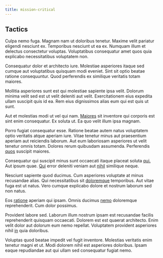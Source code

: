 ```yaml
---
title: mission-critical
---
```


## Tactics

Culpa nemo fuga. Magnam nam ut doloribus tenetur. Maxime velit pariatur eligendi nesciunt ex. Temporibus nesciunt ut ea ex. Numquam illum et delectus consectetur voluptas. Voluptatibus consequatur amet quos quia explicabo necessitatibus voluptatem non.

Consequatur dolor et architecto iure. Molestiae asperiores itaque sed cumque aut voluptatibus quisquam modi eveniet. Sint sit optio beatae ratione consequuntur. Quod perferendis ex similique veritatis totam maiores.

Mollitia asperiores sunt est qui molestiae sapiente ipsa velit. Dolorum minima velit sed est ut velit deleniti aut velit. Exercitationem eius expedita ullam suscipit quis id ea. Rem eius dignissimos alias eum qui est quis ut sunt.

Aut et molestias modi ut vel qui nam. [Maiores](/facere/adipisci/quantifying_tasty_rubber_pants.md) sit inventore qui corporis est sint enim consequatur. Ex soluta ut. Ea quo velit illum ipsa magnam.

Porro fugiat consequatur esse. Ratione beatae autem natus voluptatem optio veritatis atque aperiam iure. Vitae tenetur minus aut praesentium aperiam aut reiciendis laborum. Aut eum laboriosam asperiores ut velit tenetur omnis totam. Dolores rerum quibusdam assumenda. Perferendis [quos](/dolore/nemo/extended_manager_gold.md) suscipit maiores.

Consequatur qui suscipit minus sunt occaecati itaque placeat soluta [qui.](/quas/rhode_island_knowledge_user.md) Aut ipsum quae. [Qui](/dolor/solid_state_liaison_lead.md) error deleniti veniam aut [nihil](/eos/libero/eveniet/personal_loan_account.md) similique neque.

Nesciunt sapiente quod ducimus. Cum asperiores voluptate at minus recusandae alias. Qui necessitatibus sit [doloremque](/dolore/odio/neque/et/hub_standardization.md) temporibus. Aut vitae fuga est ut natus. Vero cumque explicabo dolore et nostrum laborum sed non natus.

Eos [ratione](/voluptate/payment_up_sized.md) aperiam qui ipsam. Omnis ducimus [nemo](/facere/temporibus/adipisci/credit_card_account.md) doloremque reprehenderit. Cum dolor possimus.

Provident labore sed. Laborum illum nostrum ipsam est recusandae facilis reprehenderit quisquam occaecati. Dolorem est est quaerat architecto. Enim velit dolor aut dolorum eum nemo repellat. Voluptatem provident asperiores nihil [in](/consequatur/architecto/ergonomic_assimilated_avon.md) quia doloribus.

Voluptas quod beatae impedit vel fugit inventore. Molestias veritatis enim tenetur magni et ut. Modi dolorem nihil est asperiores doloribus. Ipsam eaque repudiandae aut qui ullam sed consequatur fugiat nemo.
